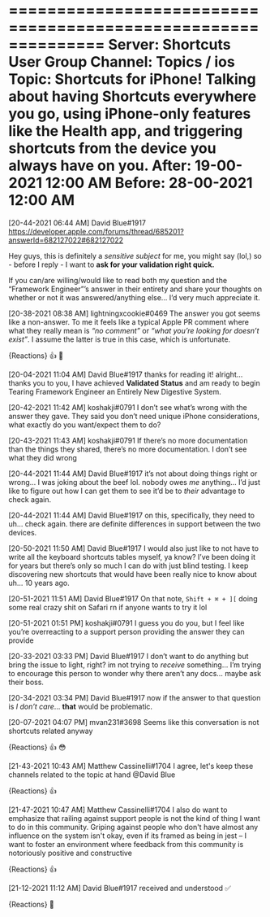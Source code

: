 ==============================================================
Server: Shortcuts User Group
Channel: Topics / ios
Topic: Shortcuts for iPhone! Talking about having Shortcuts everywhere you go, using iPhone-only features like the Health app, and triggering shortcuts from the device you always have on you.
After: 19-00-2021 12:00 AM
Before: 28-00-2021 12:00 AM
==============================================================

[20-44-2021 06:44 AM] David Blue#1917
https://developer.apple.com/forums/thread/685201?answerId=682127022#682127022

Hey guys, this is definitely a *sensitive subject* for me, you might say (lol,) so - before I reply - I want to **ask for your validation right quick.** 

If you can/are willing/would like to read both my question and the “Framework Engineer”’s answer in their entirety and share your thoughts on whether or not it was answered/anything else…
I’d very much appreciate it.


[20-38-2021 08:38 AM] lightningxcookie#0469
The answer you got seems like a non-answer. To me it feels like a typical Apple PR comment where what they really mean is *“no comment”* or *“what you’re looking for doesn’t exist”*. I assume the latter is true in this case, which is unfortunate.

{Reactions}
👍 🙏 

[20-04-2021 11:04 AM] David Blue#1917
thanks for reading it! alright… thanks you to you, I have achieved **Validated Status** and am ready to begin Tearing Framework Engineer an Entirely New Digestive System.


[20-42-2021 11:42 AM] koshakji#0791
I don’t see what’s wrong with the answer they gave. They said you don’t need unique iPhone considerations, what exactly do you want/expect them to do?


[20-43-2021 11:43 AM] koshakji#0791
If there’s no more documentation than the things they shared, there’s no more documentation. I don’t see what they did wrong


[20-44-2021 11:44 AM] David Blue#1917
it’s not about doing things right or wrong… I was joking about the beef lol. nobody owes *me* anything… I’d just like to figure out how I can get them to see it’d be to *their* advantage to check again.


[20-44-2021 11:44 AM] David Blue#1917
on this, specifically, they need to uh… check again. there are definite differences in support between the two devices.


[20-50-2021 11:50 AM] David Blue#1917
I would also just like to not have to write all the keyboard shortcuts tables myself, ya know? I’ve been doing it for years but there’s only so much I can do with just blind testing. I keep discovering new shortcuts that would have been really nice to know about uh… 10 years ago.


[20-51-2021 11:51 AM] David Blue#1917
On that note, `Shift + ⌘ + ][` doing some real crazy shit on Safari rn if anyone wants to try it lol


[20-51-2021 01:51 PM] koshakji#0791
I guess you do you, but I feel like you’re overreacting to a support person providing the answer they can provide


[20-33-2021 03:33 PM] David Blue#1917
I don’t want to do anything but bring the issue to light, right? im not trying to *receive* something… I’m trying to encourage this person to wonder why there aren’t any docs… maybe ask their boss.


[20-34-2021 03:34 PM] David Blue#1917
now if the answer to that question is *I don’t care*… **that** would be problematic.


[20-07-2021 04:07 PM] mvan231#3698
Seems like this conversation is not shortcuts related anyway

{Reactions}
👍 😳 

[21-43-2021 10:43 AM] Matthew Cassinelli#1704
I agree, let's keep these channels related to the topic at hand @David Blue

{Reactions}
👍 

[21-47-2021 10:47 AM] Matthew Cassinelli#1704
I also do want to emphasize that railing against support people is not the kind of thing I want to do in this community. Griping against people who don't have almost any influence on the system isn't okay, even if its framed as being in jest – I want to foster an environment where feedback from this community is notoriously positive and constructive

{Reactions}
👍 

[21-12-2021 11:12 AM] David Blue#1917
received and understood ✅

{Reactions}
🙏 